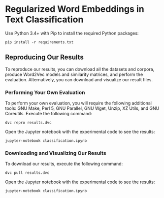 Regularized Word Embeddings in Text Classification
==================================================
Use Python 3.4+ with Pip to install the required Python packages:

    pip install -r requirements.txt

Reproducing Our Results
-----------------------
To reproduce our results, you can download all the datasets and corpora,
produce Word2Vec models and similarity matrices, and perform the evaluation.
Alternatively, you can download and visualize our result files.

### Performing Your Own Evaluation
To perform your own evaluation, you will require the following additional
tools: GNU Make, Perl 5, GNU Parallel, GNU Wget, Unzip, XZ Utils, and GNU
Coreutils. Execute the following command:

    dvc repro results.dvc

Open the Jupyter notebook with the experimental code to see the results:

    jupyter-notebook classification.ipynb

### Downloading and Visualizing Our Results
To download our results, execute the following command:

    dvc pull results.dvc

Open the Jupyter notebook with the experimental code to see the results:

    jupyter-notebook classification.ipynb
